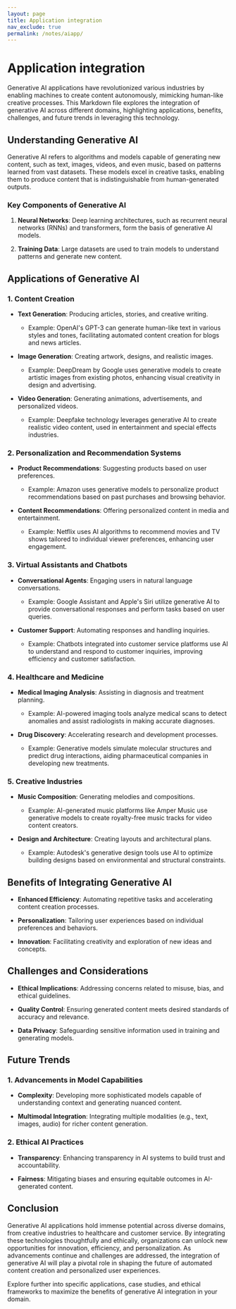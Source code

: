 ```yaml
---
layout: page
title: Application integration
nav_exclude: true
permalink: /notes/aiapp/
---
```


# Application integration



Generative AI applications have revolutionized various industries by enabling machines to create content autonomously, mimicking human-like creative processes. This Markdown file explores the integration of generative AI across different domains, highlighting applications, benefits, challenges, and future trends in leveraging this technology.

## Understanding Generative AI

Generative AI refers to algorithms and models capable of generating new content, such as text, images, videos, and even music, based on patterns learned from vast datasets. These models excel in creative tasks, enabling them to produce content that is indistinguishable from human-generated outputs.

### Key Components of Generative AI

1. **Neural Networks**: Deep learning architectures, such as recurrent neural networks (RNNs) and transformers, form the basis of generative AI models.
   
2. **Training Data**: Large datasets are used to train models to understand patterns and generate new content.

## Applications of Generative AI

### 1. **Content Creation**

- **Text Generation**: Producing articles, stories, and creative writing.
  - Example: OpenAI's GPT-3 can generate human-like text in various styles and tones, facilitating automated content creation for blogs and news articles.

- **Image Generation**: Creating artwork, designs, and realistic images.
  - Example: DeepDream by Google uses generative models to create artistic images from existing photos, enhancing visual creativity in design and advertising.

- **Video Generation**: Generating animations, advertisements, and personalized videos.
  - Example: Deepfake technology leverages generative AI to create realistic video content, used in entertainment and special effects industries.

### 2. **Personalization and Recommendation Systems**

- **Product Recommendations**: Suggesting products based on user preferences.
  - Example: Amazon uses generative models to personalize product recommendations based on past purchases and browsing behavior.

- **Content Recommendations**: Offering personalized content in media and entertainment.
  - Example: Netflix uses AI algorithms to recommend movies and TV shows tailored to individual viewer preferences, enhancing user engagement.

### 3. **Virtual Assistants and Chatbots**

- **Conversational Agents**: Engaging users in natural language conversations.
  - Example: Google Assistant and Apple's Siri utilize generative AI to provide conversational responses and perform tasks based on user queries.

- **Customer Support**: Automating responses and handling inquiries.
  - Example: Chatbots integrated into customer service platforms use AI to understand and respond to customer inquiries, improving efficiency and customer satisfaction.

### 4. **Healthcare and Medicine**

- **Medical Imaging Analysis**: Assisting in diagnosis and treatment planning.
  - Example: AI-powered imaging tools analyze medical scans to detect anomalies and assist radiologists in making accurate diagnoses.

- **Drug Discovery**: Accelerating research and development processes.
  - Example: Generative models simulate molecular structures and predict drug interactions, aiding pharmaceutical companies in developing new treatments.

### 5. **Creative Industries**

- **Music Composition**: Generating melodies and compositions.
  - Example: AI-generated music platforms like Amper Music use generative models to create royalty-free music tracks for video content creators.

- **Design and Architecture**: Creating layouts and architectural plans.
  - Example: Autodesk's generative design tools use AI to optimize building designs based on environmental and structural constraints.

## Benefits of Integrating Generative AI

- **Enhanced Efficiency**: Automating repetitive tasks and accelerating content creation processes.
  
- **Personalization**: Tailoring user experiences based on individual preferences and behaviors.
  
- **Innovation**: Facilitating creativity and exploration of new ideas and concepts.

## Challenges and Considerations

- **Ethical Implications**: Addressing concerns related to misuse, bias, and ethical guidelines.
  
- **Quality Control**: Ensuring generated content meets desired standards of accuracy and relevance.
  
- **Data Privacy**: Safeguarding sensitive information used in training and generating models.

## Future Trends

### 1. **Advancements in Model Capabilities**

- **Complexity**: Developing more sophisticated models capable of understanding context and generating nuanced content.
  
- **Multimodal Integration**: Integrating multiple modalities (e.g., text, images, audio) for richer content generation.

### 2. **Ethical AI Practices**

- **Transparency**: Enhancing transparency in AI systems to build trust and accountability.
  
- **Fairness**: Mitigating biases and ensuring equitable outcomes in AI-generated content.

## Conclusion

Generative AI applications hold immense potential across diverse domains, from creative industries to healthcare and customer service. By integrating these technologies thoughtfully and ethically, organizations can unlock new opportunities for innovation, efficiency, and personalization. As advancements continue and challenges are addressed, the integration of generative AI will play a pivotal role in shaping the future of automated content creation and personalized user experiences.

Explore further into specific applications, case studies, and ethical frameworks to maximize the benefits of generative AI integration in your domain.
